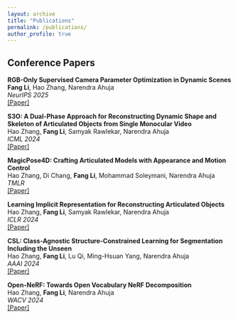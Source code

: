 ```yaml
---
layout: archive
title: "Publications"
permalink: /publications/
author_profile: true
---
```


## Conference Papers
<b>RGB-Only Supervised Camera Parameter Optimization in Dynamic Scenes</b>  
    <b>Fang Li</b>, Hao Zhang, Narendra Ahuja   
    <i>NeurIPS 2025</i>  
    [[Paper]](https://arxiv.org/abs/2509.15123)

<b>S3O: A Dual-Phase Approach for Reconstructing Dynamic Shape and Skeleton of Articulated Objects from Single Monocular Video</b>  
    Hao Zhang, <b>Fang Li</b>, Samyak Rawlekar, Narendra Ahuja   
    <i>ICML 2024</i>  
    [[Paper]](https://arxiv.org/abs/2405.12607)

<b>MagicPose4D: Crafting Articulated Models with Appearance and Motion Control</b><br>
    Hao Zhang, Di Chang, <b>Fang Li</b>, Mohammad Soleymani, Narendra Ahuja<br>
    <i>TMLR</i><br>
    [[Paper]](https://arxiv.org/abs/2405.14017v1)

<b>Learning Implicit Representation for Reconstructing Articulated Objects</b>  
    Hao Zhang, <b>Fang Li</b>, Samyak Rawlekar, Narendra Ahuja  
    <i>ICLR 2024</i>  
    [[Paper]](https://arxiv.org/abs/2401.08809) 
    
<b>CSL: Class-Agnostic Structure-Constrained Learning for Segmentation Including the Unseen</b>  
    Hao Zhang, <b>Fang Li</b>, Lu Qi, Ming-Hsuan Yang, Narendra Ahuja  
    <i>AAAI 2024</i>  
    [[Paper]](https://arxiv.org/abs/2312.05538)

<b>Open-NeRF: Towards Open Vocabulary NeRF Decomposition</b>  
    Hao Zhang, <b>Fang Li</b>, Narendra Ahuja    
    <i>WACV 2024</i>  
    [[Paper]](https://arxiv.org/abs/2310.16383)  







